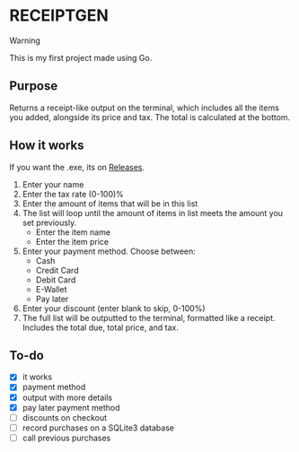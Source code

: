 # RECEIPTGEN

> [!WARNING]
> This is my first project made using Go.

## Purpose

Returns a receipt-like output on the terminal, which includes all the items you added, alongside its price and tax. The total is calculated at the bottom.

## How it works

If you want the .exe, its on [Releases](https://github.com/luq-mn/ReceiptGen/releases).

1. Enter your name
2. Enter the tax rate (0-100)%
3. Enter the amount of items that will be in this list
4. The list will loop until the amount of items in list meets the amount you set previously.
    * Enter the item name
    * Enter the item price
5. Enter your payment method. Choose between:
    * Cash
    * Credit Card
    * Debit Card
    * E-Wallet
    * Pay later
6. Enter your discount (enter blank to skip, 0-100%)
7. The full list will be outputted to the terminal, formatted like a receipt. Includes the total due, total price, and tax.

## To-do

* [x] it works
* [x] payment method
* [x] output with more details
* [x] pay later payment method
* [ ] discounts on checkout
* [ ] record purchases on a SQLite3 database
* [ ] call previous purchases
